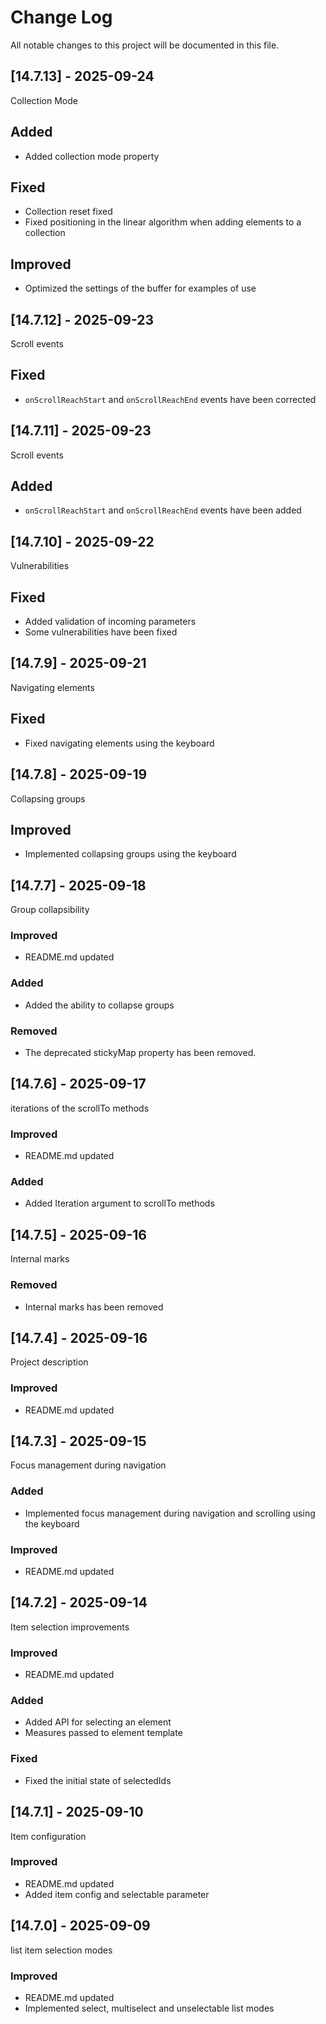 # Change Log
All notable changes to this project will be documented in this file.

## [14.7.13] - 2025-09-24

Collection Mode

## Added

- Added collection mode property

## Fixed

- Collection reset fixed
- Fixed positioning in the linear algorithm when adding elements to a collection

## Improved

- Optimized the settings of the buffer for examples of use

## [14.7.12] - 2025-09-23

Scroll events

## Fixed

- `onScrollReachStart` and `onScrollReachEnd` events have been corrected

## [14.7.11] - 2025-09-23

Scroll events

## Added

- `onScrollReachStart` and `onScrollReachEnd` events have been added

## [14.7.10] - 2025-09-22

Vulnerabilities

## Fixed

- Added validation of incoming parameters
- Some vulnerabilities have been fixed

## [14.7.9] - 2025-09-21

Navigating elements

## Fixed

- Fixed navigating elements using the keyboard

## [14.7.8] - 2025-09-19

Collapsing groups

## Improved

- Implemented collapsing groups using the keyboard

## [14.7.7] - 2025-09-18

Group collapsibility
  
### Improved 

- README.md updated

### Added

- Added the ability to collapse groups

### Removed

- The deprecated stickyMap property has been removed.

## [14.7.6] - 2025-09-17

iterations of the scrollTo methods
  
### Improved 

- README.md updated

### Added

- Added Iteration argument to scrollTo methods

## [14.7.5] - 2025-09-16

Internal marks
  
### Removed 

- Internal marks has been removed

## [14.7.4] - 2025-09-16

Project description
  
### Improved 

- README.md updated

## [14.7.3] - 2025-09-15

Focus management during navigation
  
### Added 

- Implemented focus management during navigation and scrolling using the keyboard
  
### Improved 

- README.md updated

## [14.7.2] - 2025-09-14

Item selection improvements
  
### Improved 

- README.md updated
  
### Added 

- Added API for selecting an element
- Measures passed to element template
  
### Fixed

- Fixed the initial state of selectedIds

## [14.7.1] - 2025-09-10

Item configuration

### Improved 

- README.md updated
- Added item config and selectable parameter

## [14.7.0] - 2025-09-09

list item selection modes

### Improved 

- README.md updated
- Implemented select, multiselect and unselectable list modes

